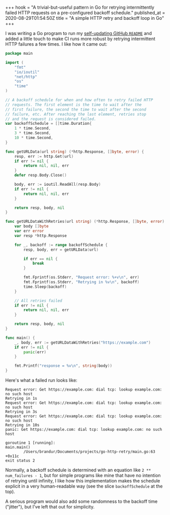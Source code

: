 +++
hook = "A trivial-but-useful pattern in Go for retrying intermittently failed HTTP requests on a pre-configured backoff schedule."
published_at = 2020-08-29T01:54:50Z
title = "A simple HTTP retry and backoff loop in Go"
+++

I was writing a Go program to run my [self-updating GitHub `README`](https://github.com/brandur) and added a little touch to make CI runs more robust by retrying intermittent HTTP failures a few times. I like how it came out:

``` go
package main

import (
	"fmt"
	"io/ioutil"
	"net/http"
	"os"
	"time"
)

// A backoff schedule for when and how often to retry failed HTTP
// requests. The first element is the time to wait after the
// first failure, the second the time to wait after the second
// failure, etc. After reaching the last element, retries stop
// and the request is considered failed.
var backoffSchedule = []time.Duration{
	1 * time.Second,
	3 * time.Second,
	10 * time.Second,
}

func getURLData(url string) (*http.Response, []byte, error) {
	resp, err := http.Get(url)
	if err != nil {
		return nil, nil, err
	}
	defer resp.Body.Close()

	body, err := ioutil.ReadAll(resp.Body)
	if err != nil {
		return nil, nil, err
	}

	return resp, body, nil
}

func getURLDataWithRetries(url string) (*http.Response, []byte, error) {
	var body []byte
	var err error
	var resp *http.Response

	for _, backoff := range backoffSchedule {
		resp, body, err = getURLData(url)

		if err == nil {
			break
		}

		fmt.Fprintf(os.Stderr, "Request error: %+v\n", err)
		fmt.Fprintf(os.Stderr, "Retrying in %v\n", backoff)
		time.Sleep(backoff)
	}

	// All retries failed
	if err != nil {
		return nil, nil, err
	}

	return resp, body, nil
}

func main() {
	_, body, err := getURLDataWithRetries("https://example.com")
	if err != nil {
		panic(err)
	}

	fmt.Printf("response = %v\n", string(body))
}
```

Here's what a failed run looks like:

```
Request error: Get https://example.com: dial tcp: lookup example.com: no such host
Retrying in 1s
Request error: Get https://example.com: dial tcp: lookup example.com: no such host
Retrying in 3s
Request error: Get https://example.com: dial tcp: lookup example.com: no such host
Retrying in 10s
panic: Get https://example.com: dial tcp: lookup example.com: no such host

goroutine 1 [running]:
main.main()
        /Users/brandur/Documents/projects/go-http-retry/main.go:63 +0x11c
exit status 2
```

Normally, a backoff schedule is determined with an equation like `2 ** num_failures - 1`, but for simple programs like mine that have no intention of retrying until infinity, I like how this implementation makes the schedule explicit in a very human-readable way (see the slice `backoffSchedule` at the top).

A serious program would also add some randomness to the backoff time ("jitter"), but I've left that out for simplicity.
